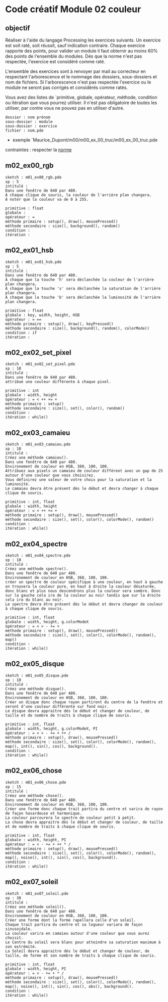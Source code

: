 # Code créatif Module 02 couleur

## objectif
Réaliser à l'aide du langage Processing les exercices suivants.
Un exercice est soit raté, soit réussit, sauf indication contraire.
Chaque exercice rapporte des points, pour valider un module il faut obternir au moins 60% des points de l'ensemble du modules.
Dés que la norme n'est pas respectée, l'exercice est considéré comme raté.

L'ensemble des exercices sont à renvoyer par mail au correcteur en respectant l'arborescence et le nommage des dossiers, sous-dossiers et nom de fichiers. Si l'arborescence n'est pas respectée l'exercice ou le module ne seront pas corrigés et considérés comme ratés.

Vous avez des listes de `primitive, globale, opérateur, méthode, condition ou itération que vous pourrez utiliser. Il n'est pas obligatoire de toutes les utiliser, par contre vous ne pouvez pas en utiliser d'autre.
```
dossier : nom prénom
sous-dossier : module
sous-dossier : exercice
fichier : nom.pde
```

* exemple
`Maurice_Dupont/m00/m00_ex_00_truc/m00_ex_00_truc.pde

contraintes : 
respecter la [norme](https://github.com/StanLepunK/La-Voie-du-Code/blob/master/norme_voie_du_code.md)

## m02_ex00_rgb
```
sketch : m01_ex00_rgb.pde
xp : 5
intitulé :
Dans une fenêtre de 640 par 480.
À chaque clique de souris, la couleur de l'arrière plan changera.
À noter que la couleur va de 0 à 255.
```
```
primitive : float
globale : 
opérateur : =
méthode primaire : setup(), draw(), mousePressed()
méthode secondaire : size(), background(), random()
condition :
itération :
```

## m02_ex01_hsb
```
sketch : m01_ex01_hsb.pde
xp : 5
intitulé :
Dans une fenêtre de 640 par 480.
À chaque que la touche 'h' sera déclanchée la couleur de l'arrière plan changera.
À chaque que la touche 's' sera déclanchée la saturation de l'arrière plan changera.
À chaque que la touche 'b' sera déclanchée la luminosité de l'arrière plan changera.
```
```
primitive : float
globale : key, width, height, HSB
opérateur : = ==
méthode primaire : setup(), draw(), keyPressed()
méthode secondaire : size(), background(), random(), colorMode()
condition : if
itération :
```

## m02_ex02_set_pixel
```
sketch : m01_ex02_set_pixel.pde
xp : 10
intitulé :
Dans une fenêtre de 640 par 480.
attribué une couleur différente à chaque pixel.
```
```
primitive : int
globale : width, height
opérateur : = < ++ += +
méthode primaire : setup()
méthode secondaire : size(), set(), color(), random()
condition :
itération : while()
```

## m02_ex03_camaieu
```
sketch : m01_ex03_camaieu.pde
xp : 10
intitulé :
Créez une méthode camaieu().
Dans une fenêtre de 640 par 480.
Environement de couleur en HSB, 360, 100, 100.
Attribuez aux pixels un camaieu de couleur différent avec un gap de 25 autour d'une couleur que vous choisirez.
Vous définirez une valeur de votre choix pour la saturation et la luminosité.
Le camaieu devra être présent dès le début et devra changer à chaque clique de souris.
```
```
primitive : int, float
globale : width, height
opérateur : = < ++ += +
méthode primaire : setup(), draw(), mousePressed()
méthode secondaire : size(), set(), color(), colorMode(), random()
condition :
itération : while()
```
## m02_ex04_spectre
```
sketch : m01_ex04_spectre.pde
xp : 10
intitulé :
Créez une méthode spectre().
Dans une fenêtre de 640 par 480.
Environement de couleur en HSB, 360, 100, 100.
créer un spectre de couleur spécifique à une couleur, en haut à gauche on trouvera la couleur pure, en haut à droite la couleur désaturée, donc blanc et plus nous descendrons plus la couleur sera sombre. Donc sur la gauche cela ira de la couleur au noir tandis que sur la droite cela ira du blanc au noir.
Le spectre devra être présent dès le début et devra changer de couleur à chaque clique de souris.
```
```
primitive : int, float
globale : width, height, g.colorModeX
opérateur : = < > - += +
méthode primaire : setup(), draw(), mousePressed()
méthode secondaire : size(), set(), color(), colorMode(), random(), map()
condition :
itération : while()
```

## m02_ex05_disque
```
sketch : m01_ex05_disque.pde
xp : 10
intitulé :
Créez une méthode disque().
Dans une fenêtre de 640 par 480.
Environement de couleur en HSB, 360, 100, 100.
Créer un disque donc chaque rayon partiront du centre de la fenêtre et seront d'une couleur différente sur fond noir.
Le disque devra appraitre dés le début et changer de couleur, de taille et de nombre de traits à chaque clique de souris.
```
```
primitive : int, float
globale : width, height, g.colorModeX, PI
opérateur : = < > - += + ++ / 
méthode primaire : setup(), draw(), mousePressed()
méthode secondaire : size(), set(), color(), colorMode(), random(), map(), int(), sin(), cos(), background().
condition :
itération : while()
```

## m02_ex06_chose
```
sketch : m01_ex06_chose.pde
xp : 15
intitulé :
Créez une méthode chose().
Dans une fenêtre de 640 par 480.
Environement de couleur en HSB, 360, 100, 100.
Créer une forme donc chaque trait partira du centre et varira de rayon de façon hasardeuse et harmonique. 
La couleur parcourera le spectre de couleur petit à petit.
La chose devra appraitre dés le début et changer de couleur, de taille et de nombre de traits à chaque clique de souris.
```
```
primitive : int, float
globale : width, height, PI
opérateur : = < - += + ++ * /
méthode primaire : setup(), draw(), mousePressed()
méthode secondaire : size(), set(), color(), colorMode(), random(), map(), noise(), int(), sin(), cos(), background().
condition :
itération : while()
```

## m02_ex07_soleil
```
sketch : m01_ex07_soleil.pde
xp : 30
intitulé :
Créez une méthode soleil().
Dans une fenêtre de 640 par 480.
Environement de couleur en HSB, 360, 100, 100.
Créer une forme dont la forme rapellera celle d'un soleil.
Chaque trait partira du centre et sa logueur variara de façon sinusoidale. 
La couleur varira en camaieu autour d'une couleur que vous aurez choisit.
Le Centre du soleil sera blanc pour atteindre sa saturation maximum à son extrémité.
La Soleil devra appraitre dés le début et changer de couleur, de taille, de forme et son nombre de traits à chaque clique de souris.
```
```
primitive : int, float
globale : width, height, PI
opérateur : = < - += + * /
méthode primaire : setup(), draw(), mousePressed()
méthode secondaire : size(), set(), color(), colorMode(), random(), map(), noise(), int(), sin(), cos(), abs(), background().
condition :
itération : while()
```



